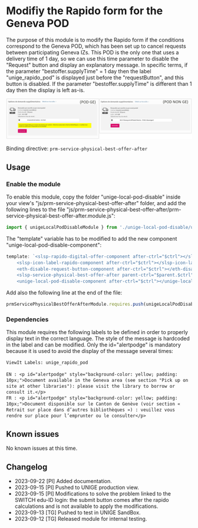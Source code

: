 # Modifiy the Rapido form for the Geneva POD

The purpose of this module is to modify the Rapido form if the conditions correspond to the Geneva POD, which has been set up to cancel requests between participating Geneva IZs. This POD is the only one that uses a delivery time of 1 day, so we can use this time parameter to disable the "Request" button and display an explanatory message. In specific terms, if the parameter "bestoffer.supplyTime" = 1 day then the label "unige_rapido_pod" is displayed just before the "requestButton", and this button is disabled. If the parameter "bestoffer.supplyTime" is different than 1 day then the display is left as-is.

![Screenshot of the Primo catalogue showing the rapido form with or without the modifications of this code.](unige-local-pod-disable-display.png)

Binding directive: `prm-service-physical-best-offer-after`

## Usage

### Enable the module

To enable this module, copy the folder "unige-local-pod-disable" inside your view's "js/prm-service-physical-best-offer-after" folder, and add the following lines to the file "js/prm-service-physical-best-offer-after/prm-service-physical-best-offer-after.module.js":

```JavaScript
import { unigeLocalPodDisableModule } from './unige-local-pod-disable/unige-local-pod-disable.module';
```

The "template" variable has to be modified to add the new component "unige-local-pod-disable-component":

```JavaScript
template: `<slsp-rapido-digital-offer-component after-ctrl="$ctrl"></slsp-rapido-digital-offer-component>
    <slsp-icon-label-rapido-component after-ctrl="$ctrl"></slsp-icon-label-rapido-component>
    <eth-disable-request-button-component after-ctrl="$ctrl"></eth-disable-request-button-component>
    <slsp-service-physical-best-offer-after parent-ctrl="$parent.$ctrl"></slsp-service-physical-best-offer-after>
    <unige-local-pod-disable-component after-ctrl="$ctrl"></unige-local-pod-disable-component>`,
```
Add also the following line at the end of the file:

```JavaScript
prmServicePhysicalBestOfferAfterModule.requires.push(unigeLocalPodDisableModule.name);
```

### Dependencies

This module requires the following labels to be defined in order to properly display text in the correct language. The style of the message is hardcoded in the label and can be modified. Only the id="alertpodge" is mandatory because it is used to avoid the display of the message several times:

```
ViewIt Labels: unige_rapido_pod

EN : <p id="alertpodge" style="background-color: yellow; padding: 10px;">Document available in the Geneva area (see section "Pick up on site at other libraries"): please visit the library to borrow or consult it.</p>
FR : <p id="alertpodge" style="background-color: yellow; padding: 10px;">Document disponible sur le Canton de Genève (voir section « Retrait sur place dans d’autres bibliothèques ») : veuillez vous rendre sur place pour l’emprunter ou le consulter</p>

```

## Known issues

No known issues at this time.

## Changelog

* 2023-09-22 [PI] Added documentation.
* 2023-09-15 [PI] Pushed to UNIGE production view.
* 2023-09-15 [PI] Modifications to solve the problem linked to the SWITCH edu-ID login: the submit button comes after the rapido calculations and is not available to apply the modifications.
* 2023-09-13 [TG] Pushed to test in UNIGE SandBox.
* 2023-09-12 [TG] Released module for internal testing.
